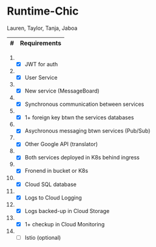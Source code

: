 # Runtime-Chic
Lauren, Taylor, Tanja, Jaboa

| # | Requirements |
|---| ---------- | 

1. - [X] JWT for auth
2. - [X] User Service
3. - [X] New service (MessageBoard)
4. - [X] Synchronous communication between services
5. - [X] 1+ foreign key btwn the services databases
6. - [X] Asychronous messaging btwn services (Pub/Sub)
7. - [X] Other Google API (translator)
8. - [X] Both services deployed in K8s behind ingress
9. - [X]  Fronend in bucket or K8s
10. - [X]  Cloud SQL database
11. - [X] Logs to Cloud Logging  
12. - [X] Logs backed-up in Cloud Storage
13. - [X] 1+ checkup in Cloud Monitoring
14. - [ ] Istio (optional)
